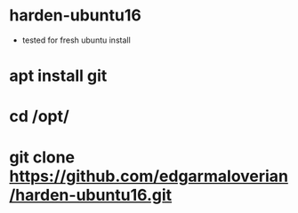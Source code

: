# harden-ubuntu16

* tested for fresh ubuntu install
# apt install git
# cd /opt/
# git clone https://github.com/edgarmaloverian/harden-ubuntu16.git
